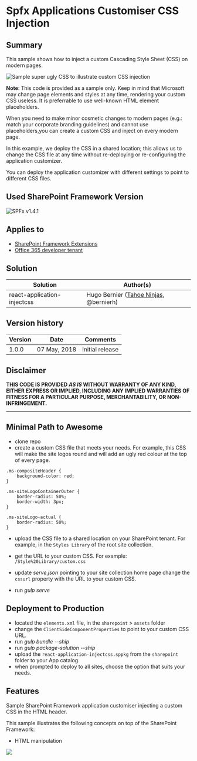 # Spfx Applications Customiser CSS Injection

## Summary
This sample shows how to inject a custom Cascading Style Sheet (CSS) on modern pages.

![Sample super ugly CSS to illustrate custom CSS injection](./assets/sampleresults.png)

__Note__: This code is provided as a sample only. Keep in mind that Microsoft may change page elements and styles at any time, rendering your custom CSS useless. It is preferrable to use well-known HTML element placeholders.

When you need to make minor cosmetic changes to modern pages (e.g.:  match your corporate branding guidelines) and cannot use placeholders,you can create a custom CSS and inject on every modern page.

In this example, we deploy the CSS in a shared location; this allows us to change the CSS file at any time without re-deploying or re-configuring the application customizer.

You can deploy the application customizer with different settings to point to different CSS files.


## Used SharePoint Framework Version

![SPFx v1.4.1](https://img.shields.io/badge/SPFx-1.4.1-green.svg)

## Applies to

* [SharePoint Framework Extensions](https://dev.office.com/sharepoint/docs/spfx/extensions/overview-extensions)
* [Office 365 developer tenant](http://dev.office.com/sharepoint/docs/spfx/set-up-your-developer-tenant)

## Solution

Solution|Author(s)
--------|---------
react-application-injectcss|Hugo Bernier ([Tahoe Ninjas](http://tahoeninjas.blog), @bernierh)

## Version history

Version|Date|Comments
-------|----|--------
1.0.0|07 May, 2018|Initial release

## Disclaimer

**THIS CODE IS PROVIDED *AS IS* WITHOUT WARRANTY OF ANY KIND, EITHER EXPRESS OR IMPLIED, INCLUDING ANY IMPLIED WARRANTIES OF FITNESS FOR A PARTICULAR PURPOSE, MERCHANTABILITY, OR NON-INFRINGEMENT.**

---

## Minimal Path to Awesome

* clone repo
* create a custom CSS file that meets your needs. For example, this CSS will make the site logos round and will add an ugly red colour at the top of every page.

```
.ms-compositeHeader {
    background-color: red;
}

.ms-siteLogoContainerOuter {
    border-radius: 50%;
    border-width: 3px;
}

.ms-siteLogo-actual {
    border-radius: 50%;
}
```
* upload the CSS file to a shared location on your SharePoint tenant. For example, in the `Styles Library` of the root site collection.
* get the URL to your custom CSS. For example: `/Style%20Library/custom.css`

* update _serve.json_ pointing to your site collection home page change the `cssurl` property with the URL to your custom CSS.
* run _gulp serve_

## Deployment to Production

* located the `elements.xml` file, in the `sharepoint` > `assets` folder
* change the `ClientSideComponentProperties` to point to your custom CSS URL.
* run _gulp bundle --ship_
* run _gulp package-solution --ship_
* upload the `react-application-injectcss.sppkg` from the `sharepoint` folder to your App catalog.
* when prompted to deploy to all sites, choose the option that suits your needs.

## Features

Sample SharePoint Framework application customiser injecting a custom CSS in the HTML header.

This sample illustrates the following concepts on top of the SharePoint Framework:

* HTML manipulation

<img src="https://telemetry.sharepointpnp.com/sp-dev-fx-extensions/samples/readme-template" />
